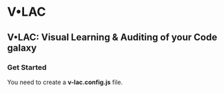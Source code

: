 # V•LAC
## V•LAC: Visual Learning & Auditing of your Code galaxy
### Get Started

You need to create a **v-lac.config.js** file.